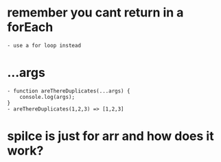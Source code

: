 # remember you cant return in a forEach
    - use a for loop instead

# ...args
    - function areThereDuplicates(...args) {
        console.log(args);
    }
    - areThereDuplicates(1,2,3) => [1,2,3]

# spilce is just for arr and how does it work?
